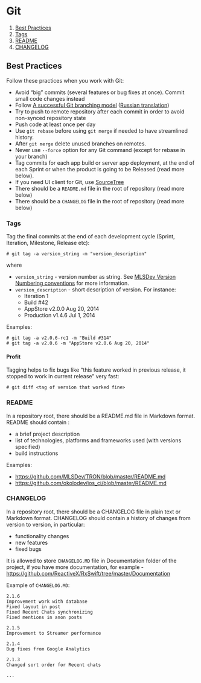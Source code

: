 # Git

1. [Best Practices](#best-practices)
1. [Tags](#tags)
1. [README](#readme)
1. [CHANGELOG](#changelog)

## Best Practices

Follow these practices when you work with Git: 
* Avoid “big” commits (several features or bug fixes at once). Commit small code changes instead
* Follow [A successful Git branching model](http://nvie.com/posts/a-successful-git-branching-model/) ([Russian translation](http://habrahabr.ru/post/106912/))
* Try to push to remote repository after each commit in order to avoid non-synced repository state
* Push code at least once per day
* Use ```git rebase``` before using ```git merge``` if needed to have streamlined history.
* After ```git merge``` delete unused branches on remotes.
* Never use ```--force``` option for any Git command (except for rebase in your branch)
* Tag commits for each app build or server app deployment, at the end of each Sprint or when the product is going to be Released (read more below).
* If you need UI client for Git, use [SourceTree](https://www.sourcetreeapp.com)
* There should be a ```README.md``` file in the root of repository (read more below)
* There should be a ```CHANGELOG``` file in the root of repository (read more below)

### Tags

Tag the final commits at the end of each development cycle (Sprint, Iteration, Milestone, Release etc):

```
# git tag -a version_string -m "version_description"
```

where

* ```version_string``` - version number as string. See [MLSDev Version Numbering conventions](https://github.com/MLSDev/development-standards/blob/master/common/versioning.md) for more information. 
* ```version_description``` - short description of version. For instance:
    * Iteration 1
    * Build \#42
    * AppStore v2.0.0 Aug 20, 2014
    * Production v1.4.6 Jul 1, 2014

Examples:

```
# git tag -a v2.0.6-rc1 -m "Build #314"
# git tag -a v2.0.6 -m "AppStore v2.0.6 Aug 20, 2014"
```


#### Profit

Tagging helps to fix bugs like “this feature worked in previous release, it stopped to work in current release” very fast:

```
# git diff <tag of version that worked fine>
```


### README

In a repository root, there should be a README.md file in Markdown format.
README should contain :
* a brief project description
* list of technologies, platforms and frameworks used (with versions specified)
* build instructions

Examples:
* https://github.com/MLSDev/TRON/blob/master/README.md
* https://github.com/okolodev/ios_ci/blob/master/README.md


### CHANGELOG

In a repository root, there should be a CHANGELOG file in plain text or Markdown format.
CHANGELOG should contain a history of changes from version to version, in particular:
* functionality changes
* new features
* fixed bugs

It is allowed to store `CHANGELOG.MD` file in Documentation folder of the project, if you have more documentation, for example - https://github.com/ReactiveX/RxSwift/tree/master/Documentation

Example of `CHANGELOG.MD`:

```
2.1.6
Improvement work with database
Fixed layout in post
Fixed Recent Chats synchronizing
Fixed mentions in anon posts

2.1.5
Improvement to Streamer performance

2.1.4
Bug fixes from Google Analytics

2.1.3
Changed sort order for Recent chats

...
```
